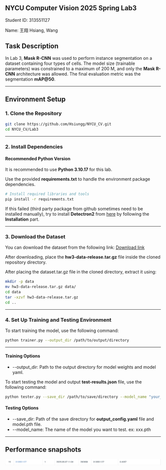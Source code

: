 ## NYCU Computer Vision 2025 Spring Lab3

Student ID: 313551127

Name: 王翔 Hsiang, Wang

## Task Description

In Lab 3, **Mask R-CNN** was used to perform instance segmentation on a dataset containing four types of cells. The model size (trainable parameters) was constrained to a maximum of 200 M, and only the **Mask R-CNN** architecture was allowed. The final evaluation metric was the segmentation **mAP@50**.

---

## Environment Setup

### 1. Clone the Repository

```sh
git clone https://github.com/Hsiungg/NYCU_CV.git
cd NYCU_CV/Lab3
```

---

### 2. Install Dependencies

#### Recommended Python Version

It is recommended to use **Python 3.10.17** for this lab.

Use the provided **requirements.txt** to handle the environment package dependencies.

```sh
# Install required libraries and tools
pip install -r requirements.txt
```

If this failed (third party package from github sometimes need to be installed manually), try to install **Detectron2** from [here](<https://github.com/facebookresearch/detectron2?tab=readme-ov-file#installation>) by following the **Installation** part.

---

### 3. Download the Dataset

You can download the dataset from the following link:
[Download link](<https://drive.google.com/file/d/1B0qWNzQZQmfQP7x7o4FDdgb9GvPDoFzI/view>)

After downloading, place the **hw3-data-release.tar.gz** file inside the cloned repository directory.

After placing the dataset.tar.gz file in the cloned directory, extract it using:

```sh
mkdir -p data
mv hw3-data-release.tar.gz data/
cd data
tar -xzvf hw3-data-release.tar.gz
cd ..
```

---

### 4. Set Up Training and Testing Environment

To start training the model, use the following command:

```sh
python trainer.py --output_dir /path/to/output/directory
```

---

#### Training Options

- --output_dir: Path to the output directory for model weights and model yaml.

To start testing the model and output **test-results.json** file, use the following command:

```sh
python tester.py --save_dir /path/to/save/directory --model_name "your_model_name.pth"
```

#### Testing Options

- --save_dir: Path of the save directory for **output_config.yaml** file and model.pth file.
- --model_name: The name of the model you want to test. ex: xxx.pth

---

## Performance snapshots


![image](https://github.com/Hsiungg/NYCU_CV/blob/main/Lab3/final_result.png)


